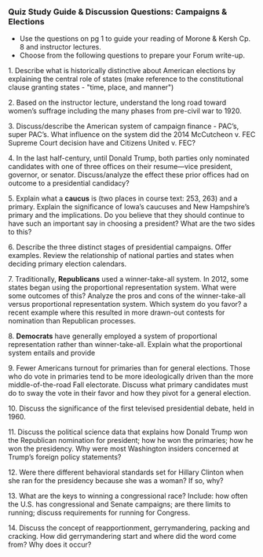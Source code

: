 ### Quiz Study Guide & Discussion Questions: Campaigns & Elections

+ Use the questions on pg 1 to guide your reading of Morone & Kersh Cp. 8 and instructor lectures.
+ Choose from the following questions to prepare your Forum write-up.

1\. Describe what is historically distinctive about American elections by explaining the central role of states (make reference to the constitutional clause granting states - "time, place, and manner")

2\. Based on the instructor lecture, understand the long road toward women’s suffrage including the many phases from pre-civil war to 1920.

3\. Discuss/describe the American system of campaign finance - PAC’s, super PAC’s. What influence on the system did the 2014 McCutcheon v. FEC Supreme Court decision have and Citizens United v. FEC?

4\. In the last half-century, until Donald Trump, both parties only nominated candidates with one of three offices on their resume—vice president, governor, or senator. Discuss/analyze the effect these prior offices had on outcome to a presidential candidacy?

5\. Explain what a **caucus** is (two places in course text: 253, 263) and a primary. Explain the significance of Iowa’s caucuses and New Hampshire’s primary and the implications. Do you believe that they should continue to have such an important say in choosing a president? What are the two sides to this?

6\. Describe the three distinct stages of presidential campaigns. Offer examples. Review the relationship of national parties and states when deciding primary election calendars.

7\. Traditionally, **Republicans** used a winner-take-all system. In 2012, some states began using the proportional representation system. What were some outcomes of this? Analyze the pros and cons of the winner-take-all versus proportional representation system. Which system do you favor? a recent example where this resulted in more drawn-out contests for nomination than Republican processes.

8\. **Democrats** have generally employed a system of proportional representation rather than winner-take-all. Explain what the proportional system entails and provide

9\. Fewer Americans turnout for primaries than for general elections. Those who do vote in primaries tend to be more ideologically driven than the more middle-of-the-road Fall electorate. Discuss what primary candidates must do to sway the vote in their favor and how they pivot for a general election.

10\. Discuss the significance of the first televised presidential debate, held in 1960.

11\. Discuss the political science data that explains how Donald Trump won the Republican nomination for president; how he won the primaries; how he won the presidency. Why were most Washington insiders concerned at Trump’s foreign policy statements?

12\. Were there different behavioral standards set for Hillary Clinton when she ran for the presidency because she was a woman? If so, why?

13\. What are the keys to winning a congressional race? Include: how often the U.S. has congressional and Senate campaigns; are there limits to running; discuss requirements for running for Congress.

14\. Discuss the concept of reapportionment, gerrymandering, packing and cracking. How did gerrymandering start and where did the word come from? Why does it occur?
